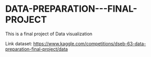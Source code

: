 # DATA-PREPARATION---FINAL-PROJECT
This is a final project of Data visualization

Link dataset: https://www.kaggle.com/competitions/dseb-63-data-preparation-final-project/data
